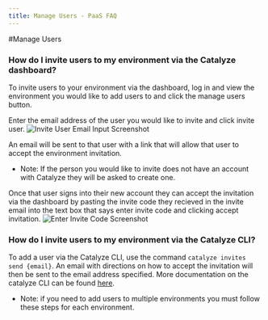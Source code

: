 ```yaml
---
title: Manage Users - PaaS FAQ
---
```

#Manage Users

### How do I invite users to my environment via the Catalyze dashboard?

To invite users to your environment via the dashboard, log in and view the environment you would like to add users to and click the manage users button.

Enter the email address of the user you would like to invite and click invite user.
![Invite User Email Input Screenshot](http://cdn2.dropmark.com/85294/09312c4db6ca933f8100d16022ac56bba6650a0f/Screen%20Shot%202015-09-18%20at%2012.23.55%20PM.png)

An email will be sent to that user with a link that will allow that user to accept the environment invitation.  

* Note: If the person you would like to invite does not have an account with Catalyze they will be asked to create one.

Once that user signs into their new account they can accept the invitation via the dashboard by pasting the invite code they recieved in the invite email into the text box that says enter invite code and clicking accept invitation.
![Enter Invite Code Screenshot](http://cdn2.dropmark.com/85294/2443d282addc717d3ced6d45f4913e86ef3404e9/Screen%20Shot%202015-09-18%20at%2012.23.43%20PM.png)

### How do I invite users to my environment via the Catalyze CLI?

To add a user via the Catalyze CLI, use the command `catalyze invites send {email}`. An email with directions on how to accept the invitation will then be sent to the email address specified.  More documentation on the catalyze CLI can be found [here](https://resources.catalyze.io/paas/paas-cli-reference/).

* Note: if you need to add users to multiple environments you must follow these steps for each environment.
